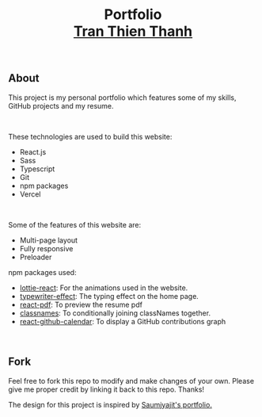 <h1 align="center">Portfolio <br/> <a target="_blank" href="https://tranthienthanh.online">Tran Thien Thanh</a></h1>

<br />

## About

<p>This project is my personal portfolio which features some of my skills, GitHub projects and my resume.</p>

<br/>

<p>These technologies are used to build this website:</p>
<ul>
  <li>React.js</li>
  <li>Sass</li>
  <li>Typescript</li>
  <li>Git</li>
  <li>npm packages</li>
  <li>Vercel</li>
</ul>

<br />

<p>Some of the features of this website are:</p>
<ul>
  <li>Multi-page layout</li>
  <li>Fully responsive</li>
  <li>Preloader</li>
</ul>

<p>npm packages used:</p>
<ul>
  <li><a target="_blank" href="https://www.npmjs.com/package/lottie-react">lottie-react</a>: For the animations used in the website.</li>
  <li><a href="https://www.npmjs.com/package/typewriter-effect">typewriter-effect</a>: The typing effect on the home page.</li>
  <li><a href="https://www.npmjs.com/package/react-pdf">react-pdf</a>: To preview the resume pdf</li>
  <li><a href="https://www.npmjs.com/package/classnames">classnames</a>: To conditionally joining classNames together.</li>
  <li><a href="https://www.npmjs.com/package/react-github-calendar">react-github-calendar</a>: To display a GitHub contributions graph</li>
</ul>

<br/>

## Fork

<p>Feel free to fork this repo to modify and make changes of your own. Please give me proper credit by linking it back to this repo. Thanks!</p>

<p>The design for this project is inspired by <a href="https://github.com/soumyajit4419/Portfolio">Saumjyajit's portfolio.</a></p>
